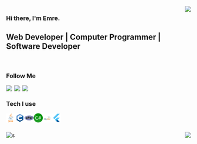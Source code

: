 <img src="https://media.giphy.com/media/WFZvB7VIXBgiz3oDXE/source.gif" align="right" height="250">

### Hi there, I'm Emre.

## Web Developer | Computer Programmer | Software Developer


<br />

### Follow Me

[<img  width="22" src="favicon.ico" align="left" />][book]
[<img  width="22" src="https://unpkg.com/simple-icons@v4/icons/instagram.svg" align="left" />][instagram]
[<img  width="22" src="https://unpkg.com/simple-icons@v4/icons/linkedin.svg" align="left" />][linkedin]

<br />

### Tech I use

<img align="left"  src="https://raw.githubusercontent.com/github/explore/80688e429a7d4ef2fca1e82350fe8e3517d3494d/topics/java/java.png" width="25" height="25" />
<img align="left" src="https://raw.githubusercontent.com/github/explore/80688e429a7d4ef2fca1e82350fe8e3517d3494d/topics/c/c.png" width="25" height="25" />
<img align="left" src="https://raw.githubusercontent.com/github/explore/80688e429a7d4ef2fca1e82350fe8e3517d3494d/topics/php/php.png" width="25" height="25" />
<img align="left" src="https://raw.githubusercontent.com/github/explore/80688e429a7d4ef2fca1e82350fe8e3517d3494d/topics/csharp/csharp.png" width="25" height="25" />
<img align="left" src="https://raw.githubusercontent.com/github/explore/80688e429a7d4ef2fca1e82350fe8e3517d3494d/topics/mysql/mysql.png" width="25" height="25" />
<img align="left" src="https://raw.githubusercontent.com/github/explore/80688e429a7d4ef2fca1e82350fe8e3517d3494d/topics/flutter/flutter.png" width="25" height="25" />

<br>
<br>
<br>s
<img src="https://github-readme-stats.vercel.app/api/top-langs/?username=ycanga&layout=radical" align="right">
<img src="https://github-readme-stats.vercel.app/api?username=ycanga&theme=radical" align="left">




[book]: https://4lphasoftware.com
[instagram]: https://instagram.com/_zeus_cp
[linkedin]: https://www.linkedin.com/in/yunus-emre-can%C4%9Fa-74195a211/

